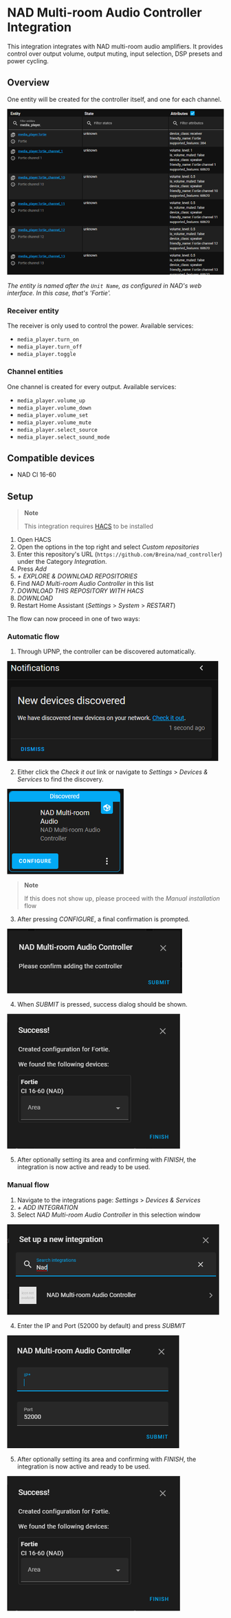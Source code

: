 # NAD Multi-room Audio Controller Integration

This integration integrates with NAD multi-room audio amplifiers.
It provides control over output volume, output muting, input selection, DSP presets and power cycling.

## Overview

One entity will be created for the controller itself, and one for each channel.

![An overview of all entities](images/Overview.png)

_The entity is named after the `Unit Name`, as configured in NAD's web interface._
_In this case, that's 'Fortie'._

### Receiver entity

The receiver is only used to control the power. Available services:
* `media_player.turn_on`
* `media_player.turn_off`
* `media_player.toggle`

### Channel entities

One channel is created for every output. Available services:
* `media_player.volume_up`
* `media_player.volume_down`
* `media_player.volume_set`
* `media_player.volume_mute`
* `media_player.select_source`
* `media_player.select_sound_mode`

## Compatible devices

* NAD Cl 16-60

## Setup

> **Note**
> 
> This integration requires [HACS](https://github.com/hacs/integration) to be installed

1. Open HACS
2. Open the options in the top right and select _Custom repositories_
3. Enter this repository's URL (`https://github.com/Breina/nad_controller`) under the Category _Integration_.
4. Press _Add_
5. _+ EXPLORE & DOWNLOAD REPOSITORIES_
6. Find _NAD Multi-room Audio Controller_ in this list
7. _DOWNLOAD THIS REPOSITORY WITH HACS_
8. _DOWNLOAD_
9. Restart Home Assistant (_Settings_ > _System_ >  _RESTART_)

The flow can now proceed in one of two ways:

### Automatic flow

 1. Through UPNP, the controller can be discovered automatically.

![The 'New devices discovered' notification](images/Automatic_flow_0_notification.png)

 2. Either click the _Check it out_ link or navigate to _Settings_ > _Devices & Services_ to find the discovery.

![The 'Discovered' card, prompting to configure the new integration](images/Automatic_flow_1_discovery.png)

> **Note**
> 
> If this does not show up, please proceed with the _Manual installation_ flow

 3. After pressing _CONFIGURE_, a final confirmation is prompted.

![The 'Confirmation' dialog](images/Automatic_flow_2_confirmation.png)

 4. When _SUBMIT_ is pressed, success dialog should be shown.

![The 'Confirmation' dialog](images/Flow_success.png)

 5. After optionally setting its area and confirming with _FINISH_, the integration is now active and ready to be used.

### Manual flow

 1. Navigate to the integrations page: _Settings_ > _Devices & Services_
 2. _+ ADD INTEGRATION_
 3. Select _NAD Multi-room Audio Controller_ in this selection window

![The 'Find integration' selection window](images/Manual_flow_0_find_integration.png)

 4. Enter the IP and Port (52000 by default) and press _SUBMIT_

![The dialog prompting network parameters](images/Manual_flow_1_enter_network_params.png)

 5. After optionally setting its area and confirming with _FINISH_, the integration is now active and ready to be used.

![The 'Confirmation' dialog](images/Flow_success.png)